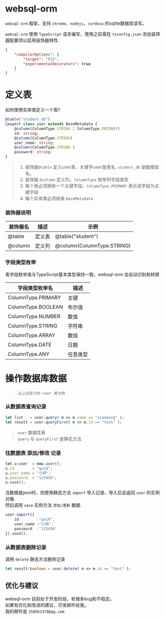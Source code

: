 # websql-orm

`websql-orm` 框架，支持 `chrome`、`nodejs`、`cordova` 的sqlite数据库读写。

`websql-orm` 使用 `TypeScript` 语言编写，使用之前需在 `tsconfig.json` 添加装饰器配置项以启用装饰器特性.

``` json
{
    "compilerOptions": {
        "target": "ES5",
        "experimentalDecorators": true
    }
}
```

# 定义表
如何使用实体类定义一个表?
``` typescript
@table("student_db")
export class user extends BaseMetadata {
    @column(ColumnType.STRING | ColumnType.PRIMARY)
    id: string;
    @column(ColumnType.STRING)
    user_name: string;
    @column(ColumnType.STRING ) 
    password: string;
}
```
> 1) 装饰器`@table` 定义user表，关键字user是表名, `student_db` 是数据库名。  
> 2) 装饰器 `@column` 定义列，`ColumnType` 枚举列字段类型  
> 3) 每个表必须拥有一个主键字段，`ColumnType.PRIMARY` 表示该字段为主键字段  
> 4) 每个实体类必须继承 `BaseMetadata`

### 装饰器说明

| 装饰器名         | 描述                      | 示例                                      |
|-----------------|--------------------------|------------------------------------------|
| @table          | 定义表                    |  @table("student")                       |
| @column         | 定义列                    |  @column(ColumnType.STRING)              |

### 字段类型枚举

表字段枚举值与TypeScript基本类型保持一致，websql-orm 会自动识别和转换

| 字段类型枚举名             | 描述                         | 
|-------------------------|-----------------------------|
| ColumnType.PRIMARY      | 主键                         |
| ColumnType.BOOLEAN      | 布尔值                       | 
| ColumnType.NUMBER       | 数值                         |
| ColumnType.STRING       | 字符串                       | 
| ColumnType.ARRAY        | 数组                         |
| ColumnType.DATE         | 日期                         | 
| ColumnType.ANY          | 任意类型                      | 

# 操作数据库数据 
> *`以上述定义的 user 表为例`*

### 从数据表查询记录

``` typescript
let list   = user.query( m => m.name == "xiaoming" );
let result = user.queryFirst( m => m.id == "test" );
```
> `user` 数据库表  
> `query` 与 `queryFirst` 是静态方法

### 往数据表 添加/修改 记录

``` typescript
let u:user  = new user();
u.id        = "guid";
u.user_name = "小明";
u.password  = "123456";
u.save();
```

当数据是json时，则使用静态方法 `import` 导入记录，导入后会返回 `user` 的实例对像.  
然后调用 `save` 实例方法 `添加/更新` 数据.

``` typescript
user.import({
    id        :"guid",
    user_name :"小明",
    password  :"123456"
}).save();
```

### 从数据表删除记录
调用 `delete` 静态方法删除记录
``` typescript
let result:boolean = user.delete( m => m.id == "test" ); 
```

## 优化与建议
websql-orm 目前处于开发阶段，有储多bug和不稳定。  
如果有优化和改进的建议，可发邮件给我。  
我的邮件是 `350561378@qq.com`